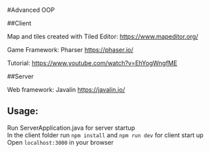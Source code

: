 #Advanced OOP

##Client

Map and tiles created with Tiled Editor: https://www.mapeditor.org/

Game Framework: Pharser https://phaser.io/

Tutorial: https://www.youtube.com/watch?v=EhYogWngfME

##Server 

Web framework: Javalin https://javalin.io/

## Usage:
Run ServerApplication.java for server startup\
In the client folder run `npm install` and `npm run dev` for client start up\
Open `localhost:3000` in your browser
